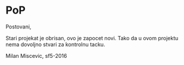 # PoP
Postovani,

Stari projekat je obrisan, ovo je zapocet novi. Tako da u ovom projektu nema dovoljno stvari za kontrolnu tacku.

Milan Miscevic, sf5-2016
